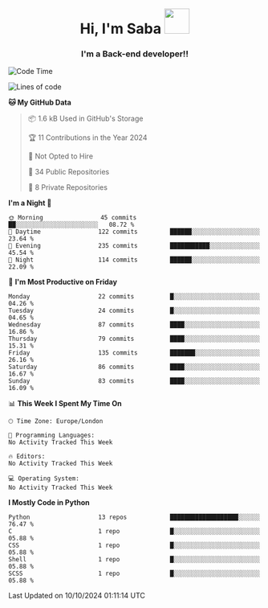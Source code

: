 <h1 align="center">Hi, I'm Saba <img src="https://media.giphy.com/media/EdB2g3VFDoKs57oe1w/giphy.gif" width="50"></h1>
<h3 align="center">I'm a Back-end developer!!</h3>

<!--START_SECTION:waka-->
![Code Time](http://img.shields.io/badge/Code%20Time-805%20hrs%207%20mins-blue)

![Lines of code](https://img.shields.io/badge/From%20Hello%20World%20I%27ve%20Written-94.8%20thousand%20lines%20of%20code-blue)

**🐱 My GitHub Data** 

> 📦 1.6 kB Used in GitHub's Storage 
 > 
> 🏆 11 Contributions in the Year 2024
 > 
> 🚫 Not Opted to Hire
 > 
> 📜 34 Public Repositories 
 > 
> 🔑 8 Private Repositories 
 > 
**I'm a Night 🦉** 

```text
🌞 Morning                45 commits          ██░░░░░░░░░░░░░░░░░░░░░░░   08.72 % 
🌆 Daytime                122 commits         ██████░░░░░░░░░░░░░░░░░░░   23.64 % 
🌃 Evening                235 commits         ███████████░░░░░░░░░░░░░░   45.54 % 
🌙 Night                  114 commits         ██████░░░░░░░░░░░░░░░░░░░   22.09 % 
```
📅 **I'm Most Productive on Friday** 

```text
Monday                   22 commits          █░░░░░░░░░░░░░░░░░░░░░░░░   04.26 % 
Tuesday                  24 commits          █░░░░░░░░░░░░░░░░░░░░░░░░   04.65 % 
Wednesday                87 commits          ████░░░░░░░░░░░░░░░░░░░░░   16.86 % 
Thursday                 79 commits          ████░░░░░░░░░░░░░░░░░░░░░   15.31 % 
Friday                   135 commits         ███████░░░░░░░░░░░░░░░░░░   26.16 % 
Saturday                 86 commits          ████░░░░░░░░░░░░░░░░░░░░░   16.67 % 
Sunday                   83 commits          ████░░░░░░░░░░░░░░░░░░░░░   16.09 % 
```


📊 **This Week I Spent My Time On** 

```text
🕑︎ Time Zone: Europe/London

💬 Programming Languages: 
No Activity Tracked This Week

🔥 Editors: 
No Activity Tracked This Week

💻 Operating System: 
No Activity Tracked This Week
```

**I Mostly Code in Python** 

```text
Python                   13 repos            ███████████████████░░░░░░   76.47 % 
C                        1 repo              █░░░░░░░░░░░░░░░░░░░░░░░░   05.88 % 
CSS                      1 repo              █░░░░░░░░░░░░░░░░░░░░░░░░   05.88 % 
Shell                    1 repo              █░░░░░░░░░░░░░░░░░░░░░░░░   05.88 % 
SCSS                     1 repo              █░░░░░░░░░░░░░░░░░░░░░░░░   05.88 % 
```




 Last Updated on 10/10/2024 01:11:14 UTC
<!--END_SECTION:waka-->
